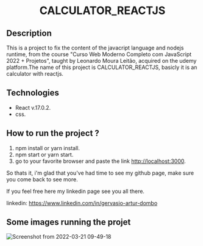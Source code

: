 <h1 align="center">
CALCULATOR_REACTJS</h1>
<h2>Description</h2>
<p>
  This is a project to fix the content of the javacript language and nodejs runtime, from the course "Curso Web Moderno Completo com JavaScript 2022 + Projetos", taught by Leonardo Moura Leitão, acquired on the udemy platform.The name of this project is CALCULATOR_REACTJS, basicly it is an calculator with reactjs.
</p>

<h2>Technologies</h2>
<ul>
  <li>React v.17.0.2.</li>
    <li>css.</li>
  
</ul>

<h2>How to run the project ?</h2>


<ol>
  <li>npm install or yarn install.</li>
   <li>npm start or yarn start.</li>
  <li>go to your favorite browser and paste the link <a href='http://localhost:3000' target="_blank">http://localhost:3000</a>.</li>
</ol>

<p>
  So thats it, i'm glad that you've had time to see my github page, make sure you come back to see more.

  If you feel free here my linkedin page see you all there.

  linkedin: https://www.linkedin.com/in/gervasio-artur-dombo
</p>
<h2>Some images running the projet</h2>

![Screenshot from 2022-03-21 09-49-18](https://user-images.githubusercontent.com/90800218/159265275-744403b8-20ab-44c3-afd5-b4462fd6fc5a.png)


